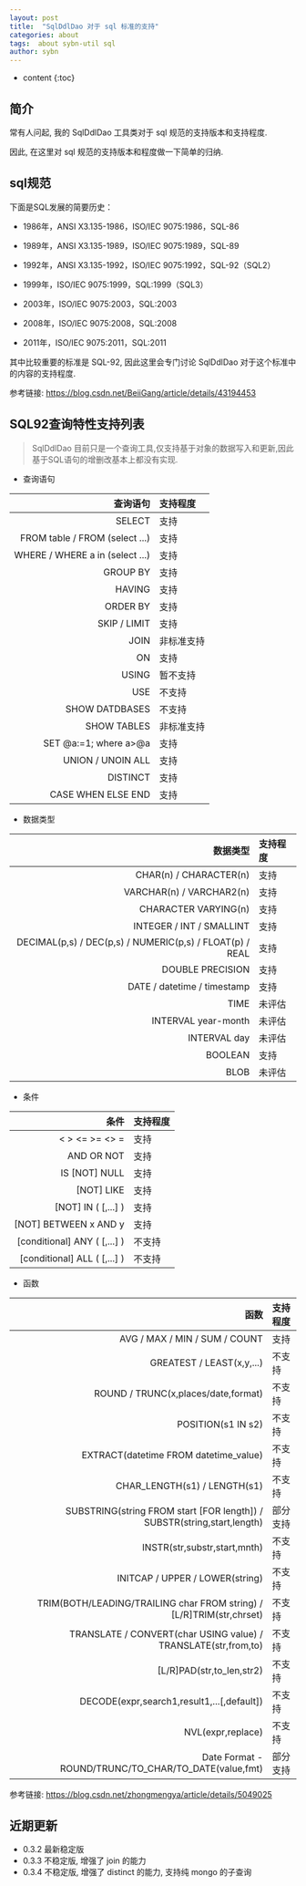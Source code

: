 ```yaml
---
layout: post
title:  "SqlDdlDao 对于 sql 标准的支持"
categories: about
tags:  about sybn-util sql
author: sybn
---
```


* content
{:toc}

## 简介
常有人问起, 我的 SqlDdlDao 工具类对于 sql 规范的支持版本和支持程度.

因此, 在这里对 sql 规范的支持版本和程度做一下简单的归纳.




## sql规范

下面是SQL发展的简要历史：

* 1986年，ANSI X3.135-1986，ISO/IEC 9075:1986，SQL-86

* 1989年，ANSI X3.135-1989，ISO/IEC 9075:1989，SQL-89

* 1992年，ANSI X3.135-1992，ISO/IEC 9075:1992，SQL-92（SQL2）

* 1999年，ISO/IEC 9075:1999，SQL:1999（SQL3）

* 2003年，ISO/IEC 9075:2003，SQL:2003

* 2008年，ISO/IEC 9075:2008，SQL:2008

* 2011年，ISO/IEC 9075:2011，SQL:2011

其中比较重要的标准是 SQL-92, 因此这里会专门讨论 SqlDdlDao 对于这个标准中的内容的支持程度.

参考链接: https://blog.csdn.net/BeiiGang/article/details/43194453


## SQL92查询特性支持列表

> SqlDdlDao 目前只是一个查询工具,仅支持基于对象的数据写入和更新,因此基于SQL语句的增删改基本上都没有实现.

* 查询语句

查询语句|支持程度
-:|:-
SELECT|支持
FROM table / FROM (select ...)|支持
WHERE / WHERE a in (select ...)|支持
GROUP BY|支持
HAVING|支持
ORDER BY|支持
SKIP / LIMIT|支持
JOIN|非标准支持
ON|支持
USING|暂不支持
USE|不支持
SHOW DATDBASES|不支持
SHOW TABLES|非标准支持
SET @a:=1; where a>@a|支持
UNION / UNOIN ALL|支持
DISTINCT|支持
CASE WHEN ELSE END|支持

* 数据类型

数据类型|支持程度
-:|:-
CHAR(n) / CHARACTER(n)|支持
VARCHAR(n) / VARCHAR2(n)|支持
CHARACTER VARYING(n) |支持
INTEGER / INT / SMALLINT|支持
DECIMAL(p,s) / DEC(p,s) / NUMERIC(p,s) / FLOAT(p) / REAL|支持
DOUBLE PRECISION|支持
DATE / datetime / timestamp |支持
TIME|未评估
INTERVAL year-month|未评估
INTERVAL day|未评估
BOOLEAN|支持
BLOB|未评估

* 条件
 
 条件|支持程度
-:|:-
< > <= >= <> =|支持
AND OR NOT|支持
IS [NOT] NULL|支持
[NOT] LIKE|支持
[NOT] IN ( [,...] )|支持
[NOT] BETWEEN x AND y|支持
[conditional] ANY ( [,...] )|不支持
[conditional] ALL ( [,...] )|不支持
 
* 函数

 函数|支持程度
-:|:-
AVG / MAX / MIN / SUM / COUNT|支持
GREATEST / LEAST(x,y,...)|不支持
ROUND / TRUNC(x,places/date,format)|不支持
POSITION(s1 IN s2)|不支持
EXTRACT(datetime FROM datetime_value)|不支持
CHAR_LENGTH(s1) / LENGTH(s1)|不支持
SUBSTRING(string FROM start [FOR length]) / SUBSTR(string,start,length)|部分支持
INSTR(str,substr,start,mnth)|不支持
INITCAP / UPPER / LOWER(string)|不支持
TRIM(BOTH/LEADING/TRAILING char FROM string) / [L/R]TRIM(str,chrset)|不支持
TRANSLATE / CONVERT(char USING value) / TRANSLATE(str,from,to)|不支持
[L/R]PAD(str,to_len,str2)|不支持
DECODE(expr,search1,result1,...[,default])|不支持
NVL(expr,replace)|不支持
Date Format - ROUND/TRUNC/TO_CHAR/TO_DATE(value,fmt)|部分支持

参考链接: https://blog.csdn.net/zhongmengya/article/details/5049025

  
## 近期更新
- 0.3.2 最新稳定版
- 0.3.3 不稳定版, 增强了 join 的能力
- 0.3.4 不稳定版, 增强了 distinct 的能力, 支持纯 mongo 的子查询
